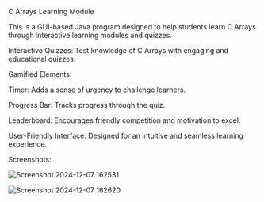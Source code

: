 C Arrays Learning Module

This is a GUI-based Java program designed to help students learn C Arrays through interactive learning modules and quizzes.

Interactive Quizzes: Test knowledge of C Arrays with engaging and educational quizzes.

Gamified Elements:

Timer: Adds a sense of urgency to challenge learners.

Progress Bar: Tracks progress through the quiz.

Leaderboard: Encourages friendly competition and motivation to excel.

User-Friendly Interface: Designed for an intuitive and seamless learning experience.

Screenshots:

![Screenshot 2024-12-07 162531](https://github.com/user-attachments/assets/ab814cb8-4370-41af-adfa-108d6bcfff9e)

![Screenshot 2024-12-07 162620](https://github.com/user-attachments/assets/84e43bee-2357-457d-a5e3-26c9d88ad964)
